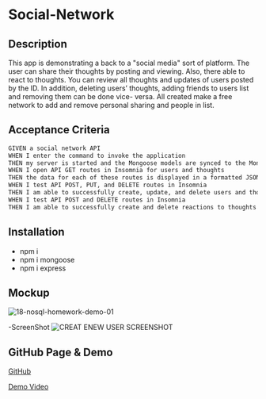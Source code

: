 # Social-Network

## Description

This app is demonstrating a back to a "social media" sort of platform. The user can share their thoughts by posting and viewing. Also, there able to react to thoughts.
You can review all thoughts and updates of users posted by the ID. In addition, deleting users’ thoughts, adding friends to users list and removing them can be done vice- versa. All created make a free network to add and remove personal sharing and people in list.  


## Acceptance Criteria
```md
GIVEN a social network API
WHEN I enter the command to invoke the application
THEN my server is started and the Mongoose models are synced to the MongoDB database
WHEN I open API GET routes in Insomnia for users and thoughts
THEN the data for each of these routes is displayed in a formatted JSON
WHEN I test API POST, PUT, and DELETE routes in Insomnia
THEN I am able to successfully create, update, and delete users and thoughts in my database
WHEN I test API POST and DELETE routes in Insomnia
THEN I am able to successfully create and delete reactions to thoughts and add and remove friends to a user’s friend list
```

## Installation
- npm i
- npm i mongoose
- npm i express


## Mockup
![18-nosql-homework-demo-01](https://user-images.githubusercontent.com/110436164/220541472-a5e0f6e4-487f-4070-92b3-70e97b8f78e8.gif)

-ScreenShot
![CREAT ENEW USER SCREENSHOT](https://user-images.githubusercontent.com/110436164/220543667-0c28a5a8-ac62-450f-ab7d-39af32b8a5b2.png)


## GitHub Page & Demo
[GitHub](https://github.com/Valeryo145/Social-Network/)

[Demo Video]()
